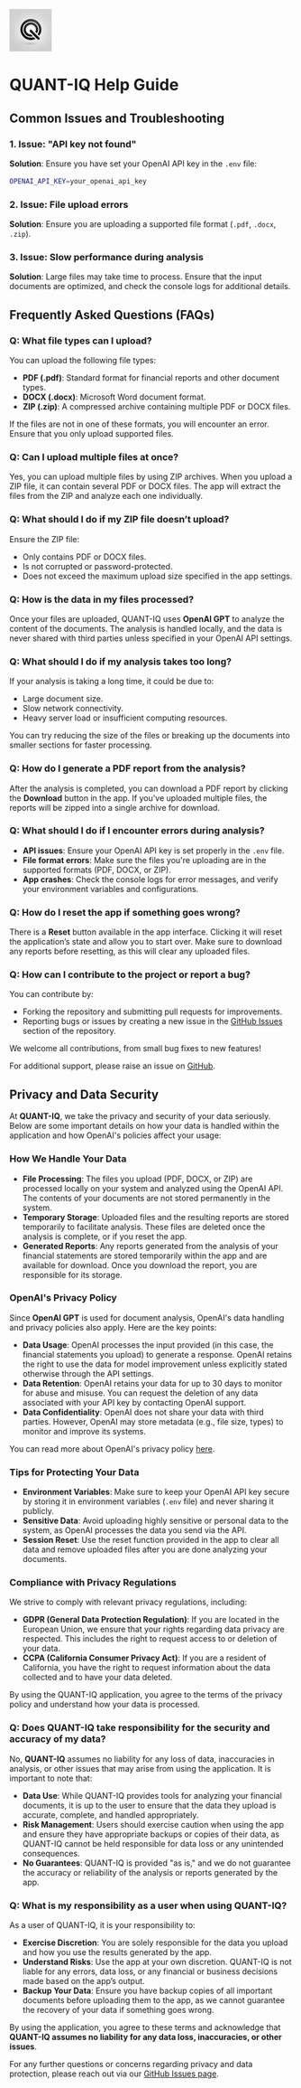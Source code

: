 
![QuantIQ Logo](../imgs/quantiq_logo_75x75.jpg)

# QUANT-IQ Help Guide

## Common Issues and Troubleshooting

### 1. Issue: "API key not found"
**Solution**: Ensure you have set your OpenAI API key in the `.env` file:
```bash
OPENAI_API_KEY=your_openai_api_key
```

### 2. Issue: File upload errors
**Solution**: Ensure you are uploading a supported file format (`.pdf`, `.docx`, `.zip`).

### 3. Issue: Slow performance during analysis
**Solution**: Large files may take time to process. Ensure that the input documents are optimized, and check the console logs for additional details.

## Frequently Asked Questions (FAQs)

### Q: What file types can I upload?
You can upload the following file types:
- **PDF (.pdf)**: Standard format for financial reports and other document types.
- **DOCX (.docx)**: Microsoft Word document format.
- **ZIP (.zip)**: A compressed archive containing multiple PDF or DOCX files.

If the files are not in one of these formats, you will encounter an error. Ensure that you only upload supported files.

### Q: Can I upload multiple files at once?
Yes, you can upload multiple files by using ZIP archives. When you upload a ZIP file, it can contain several PDF or DOCX files. The app will extract the files from the ZIP and analyze each one individually.

### Q: What should I do if my ZIP file doesn’t upload?
Ensure the ZIP file:
- Only contains PDF or DOCX files.
- Is not corrupted or password-protected.
- Does not exceed the maximum upload size specified in the app settings.

### Q: How is the data in my files processed?
Once your files are uploaded, QUANT-IQ uses **OpenAI GPT** to analyze the content of the documents. The analysis is handled locally, and the data is never shared with third parties unless specified in your OpenAI API settings.

### Q: What should I do if my analysis takes too long?
If your analysis is taking a long time, it could be due to:
- Large document size.
- Slow network connectivity.
- Heavy server load or insufficient computing resources.

You can try reducing the size of the files or breaking up the documents into smaller sections for faster processing.

### Q: How do I generate a PDF report from the analysis?
After the analysis is completed, you can download a PDF report by clicking the **Download** button in the app. If you've uploaded multiple files, the reports will be zipped into a single archive for download.

### Q: What should I do if I encounter errors during analysis?
- **API issues**: Ensure your OpenAI API key is set properly in the `.env` file.
- **File format errors**: Make sure the files you're uploading are in the supported formats (PDF, DOCX, or ZIP).
- **App crashes**: Check the console logs for error messages, and verify your environment variables and configurations.

### Q: How do I reset the app if something goes wrong?
There is a **Reset** button available in the app interface. Clicking it will reset the application’s state and allow you to start over. Make sure to download any reports before resetting, as this will clear any uploaded files.

### Q: How can I contribute to the project or report a bug?
You can contribute by:
- Forking the repository and submitting pull requests for improvements.
- Reporting bugs or issues by creating a new issue in the [GitHub Issues](https://github.com/yourusername/yourrepository/issues/new) section of the repository.

We welcome all contributions, from small bug fixes to new features!

For additional support, please raise an issue on [GitHub](https://github.com/yourusername/yourrepository/issues/new).

## Privacy and Data Security

At **QUANT-IQ**, we take the privacy and security of your data seriously. Below are some important details on how your data is handled within the application and how OpenAI's policies affect your usage:

### How We Handle Your Data
- **File Processing**: The files you upload (PDF, DOCX, or ZIP) are processed locally on your system and analyzed using the OpenAI API. The contents of your documents are not stored permanently in the system.
- **Temporary Storage**: Uploaded files and the resulting reports are stored temporarily to facilitate analysis. These files are deleted once the analysis is complete, or if you reset the app.
- **Generated Reports**: Any reports generated from the analysis of your financial statements are stored temporarily within the app and are available for download. Once you download the report, you are responsible for its storage.

### OpenAI's Privacy Policy
Since **OpenAI GPT** is used for document analysis, OpenAI's data handling and privacy policies also apply. Here are the key points:
- **Data Usage**: OpenAI processes the input provided (in this case, the financial statements you upload) to generate a response. OpenAI retains the right to use the data for model improvement unless explicitly stated otherwise through the API settings.
- **Data Retention**: OpenAI retains your data for up to 30 days to monitor for abuse and misuse. You can request the deletion of any data associated with your API key by contacting OpenAI support.
- **Data Confidentiality**: OpenAI does not share your data with third parties. However, OpenAI may store metadata (e.g., file size, types) to monitor and improve its systems.

You can read more about OpenAI's privacy policy [here](https://openai.com/policies/privacy-policy).

### Tips for Protecting Your Data
- **Environment Variables**: Make sure to keep your OpenAI API key secure by storing it in environment variables (`.env` file) and never sharing it publicly.
- **Sensitive Data**: Avoid uploading highly sensitive or personal data to the system, as OpenAI processes the data you send via the API.
- **Session Reset**: Use the reset function provided in the app to clear all data and remove uploaded files after you are done analyzing your documents.

### Compliance with Privacy Regulations
We strive to comply with relevant privacy regulations, including:
- **GDPR (General Data Protection Regulation)**: If you are located in the European Union, we ensure that your rights regarding data privacy are respected. This includes the right to request access to or deletion of your data.
- **CCPA (California Consumer Privacy Act)**: If you are a resident of California, you have the right to request information about the data collected and to have your data deleted.

By using the QUANT-IQ application, you agree to the terms of the privacy policy and understand how your data is processed.

### Q: Does QUANT-IQ take responsibility for the security and accuracy of my data?

No, **QUANT-IQ** assumes no liability for any loss of data, inaccuracies in analysis, or other issues that may arise from using the application. It is important to note that:

- **Data Use**: While QUANT-IQ provides tools for analyzing your financial documents, it is up to the user to ensure that the data they upload is accurate, complete, and handled appropriately.
- **Risk Management**: Users should exercise caution when using the app and ensure they have appropriate backups or copies of their data, as QUANT-IQ cannot be held responsible for data loss or any unintended consequences.
- **No Guarantees**: QUANT-IQ is provided "as is," and we do not guarantee the accuracy or reliability of the analysis or reports generated by the app.

### Q: What is my responsibility as a user when using QUANT-IQ?

As a user of QUANT-IQ, it is your responsibility to:

- **Exercise Discretion**: You are solely responsible for the data you upload and how you use the results generated by the app.
- **Understand Risks**: Use the app at your own discretion. QUANT-IQ is not liable for any errors, data loss, or any financial or business decisions made based on the app’s output.
- **Backup Your Data**: Ensure you have backup copies of all important documents before uploading them to the app, as we cannot guarantee the recovery of your data if something goes wrong.

By using the application, you agree to these terms and acknowledge that **QUANT-IQ assumes no liability for any data loss, inaccuracies, or other issues**.

For any further questions or concerns regarding privacy and data protection, please reach out via our [GitHub Issues page](https://github.com/yourusername/yourrepository/issues/new).
